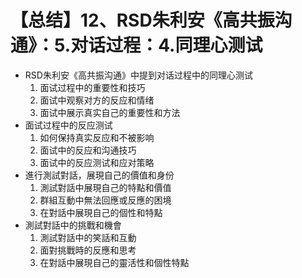 # 【总结】12、RSD朱利安《高共振沟通》：5.对话过程：4.同理心测试

-   RSD朱利安《高共振沟通》中提到对话过程中的同理心测试
    1.  面试过程中的重要性和技巧
    2.  面试中观察对方的反应和情绪
    3.  面试中展示真实自己的重要性和方法
-   面试过程中的反应测试
    1.  如何保持真实反应和不被影响
    2.  面试中的反应和沟通技巧
    3.  面试中的反应测试和应对策略
-   進行測試對話，展現自己的價值和身份
    1.  測試對話中展現自己的特點和價值
    2.  群組互動中無法回應或反應的困境
    3.  在對話中展現自己的個性和特點
-   測試對話中的挑戰和機會
    1.  測試對話中的笑話和互動
    2.  面對挑戰時的反應和思考
    3.  在對話中展現自己的靈活性和個性特點